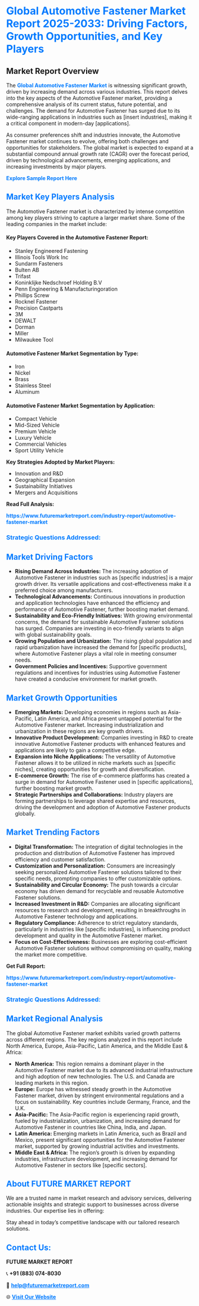 <h1 style="color: #007BFF;">Global Automotive Fastener Market Report 2025-2033: Driving Factors, Growth Opportunities, and Key Players</h1>

<section id="overview">
<h2>Market Report Overview</h2>
<p>The <a href="https://www.futuremarketreport.com/industry-report/automotive-fastener-market" style="color: #007BFF; text-decoration: none;"><strong>Global Automotive Fastener Market</strong></a> is witnessing significant growth, driven by increasing demand across various industries. This report delves into the key aspects of the Automotive Fastener market, providing a comprehensive analysis of its current status, future potential, and challenges. The demand for Automotive Fastener has surged due to its wide-ranging applications in industries such as [insert industries], making it a critical component in modern-day [applications].</p>
<p>As consumer preferences shift and industries innovate, the Automotive Fastener market continues to evolve, offering both challenges and opportunities for stakeholders. The global market is expected to expand at a substantial compound annual growth rate (CAGR) over the forecast period, driven by technological advancements, emerging applications, and increasing investments by major players.</p>
</section>

<section id="overview">
<p><a href="https://www.futuremarketreport.com/request-sample/reportId=109894" style="color: #007BFF; text-decoration: none;"><strong>Explore Sample Report Here</strong></a></p>
</section>

<section id="key-players">
<h2 style="color: #007BFF;">Market Key Players Analysis</h2>
<p>The Automotive Fastener market is characterized by intense competition among key players striving to capture a larger market share. Some of the leading companies in the market include:</p>
<h4>Key Players Covered in the Automotive Fastener Report:</h4>
<ul><li>Stanley Engineered Fastening</li><li>Illinois Tools Work Inc</li><li>Sundarm Fasteners</li><li>Bulten AB</li><li>Trifast</li><li>Koninklijke Nedschroef Holding B.V</li><li>Penn Engineering &amp; Manufacturingoration</li><li>Phillips Screw</li><li>Rocknel Fastener</li><li>Precision Castparts</li><li>3M</li><li>DEWALT</li><li>Dorman</li><li>Miller</li><li>Milwaukee Tool</li></ul>
<h4>Automotive Fastener Market Segmentation by Type:</h4>
<ul><li>Iron</li><li>Nickel</li><li>Brass</li><li>Stainless Steel</li><li>Aluminum</li></ul>

<h4>Automotive Fastener Market Segmentation by Application:</h4>
<ul><li>Compact Vehicle</li><li>Mid-Sized Vehicle</li><li>Premium Vehicle</li><li>Luxury Vehicle</li><li>Commercial Vehicles</li><li>Sport Utility Vehicle</li></ul>
<p><strong>Key Strategies Adopted by Market Players:</strong></p>
<ul>
<li>Innovation and R&D</li>
<li>Geographical Expansion</li>
<li>Sustainability Initiatives</li>
<li>Mergers and Acquisitions</li>
</ul>
</section>

<section>
<p><strong>Read Full Analysis: </strong></p><a href="https://www.futuremarketreport.com/industry-report/automotive-fastener-market" style="color: #007BFF; text-decoration: none;"><strong>https://www.futuremarketreport.com/industry-report/automotive-fastener-market</strong></a>
<h3 style="color: #007BFF;">Strategic Questions Addressed:</h3>
</section>

<section id="driving-factors">
<h2 style="color: #007BFF;">Market Driving Factors</h2>
<ul>
<li><strong>Rising Demand Across Industries:</strong> The increasing adoption of Automotive Fastener in industries such as [specific industries] is a major growth driver. Its versatile applications and cost-effectiveness make it a preferred choice among manufacturers.</li>
<li><strong>Technological Advancements:</strong> Continuous innovations in production and application technologies have enhanced the efficiency and performance of Automotive Fastener, further boosting market demand.</li>
<li><strong>Sustainability and Eco-Friendly Initiatives:</strong> With growing environmental concerns, the demand for sustainable Automotive Fastener solutions has surged. Companies are investing in eco-friendly variants to align with global sustainability goals.</li>
<li><strong>Growing Population and Urbanization:</strong> The rising global population and rapid urbanization have increased the demand for [specific products], where Automotive Fastener plays a vital role in meeting consumer needs.</li>
<li><strong>Government Policies and Incentives:</strong> Supportive government regulations and incentives for industries using Automotive Fastener have created a conducive environment for market growth.</li>
</ul>
</section>

<section id="growth-opportunities">
<h2 style="color: #007BFF;">Market Growth Opportunities</h2>
<ul>
<li><strong>Emerging Markets:</strong> Developing economies in regions such as Asia-Pacific, Latin America, and Africa present untapped potential for the Automotive Fastener market. Increasing industrialization and urbanization in these regions are key growth drivers.</li>
<li><strong>Innovative Product Development:</strong> Companies investing in R&D to create innovative Automotive Fastener products with enhanced features and applications are likely to gain a competitive edge.</li>
<li><strong>Expansion into Niche Applications:</strong> The versatility of Automotive Fastener allows it to be utilized in niche markets such as [specific niches], creating opportunities for growth and diversification.</li>
<li><strong>E-commerce Growth:</strong> The rise of e-commerce platforms has created a surge in demand for Automotive Fastener used in [specific applications], further boosting market growth.</li>
<li><strong>Strategic Partnerships and Collaborations:</strong> Industry players are forming partnerships to leverage shared expertise and resources, driving the development and adoption of Automotive Fastener products globally.</li>
</ul>
</section>

<section id="trending-factors">
<h2 style="color: #007BFF;">Market Trending Factors</h2>
<ul>
<li><strong>Digital Transformation:</strong> The integration of digital technologies in the production and distribution of Automotive Fastener has improved efficiency and customer satisfaction.</li>
<li><strong>Customization and Personalization:</strong> Consumers are increasingly seeking personalized Automotive Fastener solutions tailored to their specific needs, prompting companies to offer customizable options.</li>
<li><strong>Sustainability and Circular Economy:</strong> The push towards a circular economy has driven demand for recyclable and reusable Automotive Fastener solutions.</li>
<li><strong>Increased Investment in R&D:</strong> Companies are allocating significant resources to research and development, resulting in breakthroughs in Automotive Fastener technology and applications.</li>
<li><strong>Regulatory Compliance:</strong> Adherence to strict regulatory standards, particularly in industries like [specific industries], is influencing product development and quality in the Automotive Fastener market.</li>
<li><strong>Focus on Cost-Effectiveness:</strong> Businesses are exploring cost-efficient Automotive Fastener solutions without compromising on quality, making the market more competitive.</li>
</ul>
</section>

<section>
<p><strong>Get Full Report: </strong></p><a href="https://www.futuremarketreport.com/industry-report/automotive-fastener-market" style="color: #007BFF; text-decoration: none;"><strong>https://www.futuremarketreport.com/industry-report/automotive-fastener-market</strong></a>
<h3 style="color: #007BFF;">Strategic Questions Addressed:</h3>
</section>


<section id="regional-analysis">
<h2 style="color: #007BFF;">Market Regional Analysis</h2>
<p>The global Automotive Fastener market exhibits varied growth patterns across different regions. The key regions analyzed in this report include North America, Europe, Asia-Pacific, Latin America, and the Middle East & Africa:</p>
<ul>
<li><strong>North America:</strong> This region remains a dominant player in the Automotive Fastener market due to its advanced industrial infrastructure and high adoption of new technologies. The U.S. and Canada are leading markets in this region.</li>
<li><strong>Europe:</strong> Europe has witnessed steady growth in the Automotive Fastener market, driven by stringent environmental regulations and a focus on sustainability. Key countries include Germany, France, and the U.K.</li>
<li><strong>Asia-Pacific:</strong> The Asia-Pacific region is experiencing rapid growth, fueled by industrialization, urbanization, and increasing demand for Automotive Fastener in countries like China, India, and Japan.</li>
<li><strong>Latin America:</strong> Emerging markets in Latin America, such as Brazil and Mexico, present significant opportunities for the Automotive Fastener market, supported by growing industrial activities and investments.</li>
<li><strong>Middle East & Africa:</strong> The region’s growth is driven by expanding industries, infrastructure development, and increasing demand for Automotive Fastener in sectors like [specific sectors].</li>
</ul>
</section>

<footer>
<h2 style="color: #007BFF;">About FUTURE MARKET REPORT</h2>
<p>We are a trusted name in market research and advisory services, delivering actionable insights and strategic support to businesses across diverse industries. Our expertise lies in offering:</p>

<p>Stay ahead in today’s competitive landscape with our tailored research solutions.</p>

<h2 style="color: #007BFF;">Contact Us:</h2>
<p><strong>FUTURE MARKET REPORT</strong></p>
<p>📞 <strong>+91 (883) 074-8030</strong></p>
<p>📧 <strong><a href="mailto:help@futuremarketreport.com" style="color: #007BFF;">help@futuremarketreport.com</a></strong></p>
<p>🌐 <strong><a href="https://www.futuremarketreport.com/" style="color: #007BFF;">Visit Our Website</a></strong></p>
</footer>